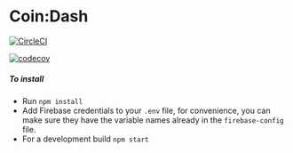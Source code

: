# Coin:Dash

[![CircleCI](https://circleci.com/gh/cloggy45/CoinDash.svg?style=svg)](https://circleci.com/gh/cloggy45/CoinDash)

[![codecov](https://codecov.io/gh/cloggy45/CoinDash/branch/master/graph/badge.svg)](https://codecov.io/gh/cloggy45/CoinDash)

##### To install
- Run `npm install`
- Add Firebase credentials to your `.env` file, for convenience, you can make sure they have the variable names already in the `firebase-config` file. 
- For a development build `npm start`
